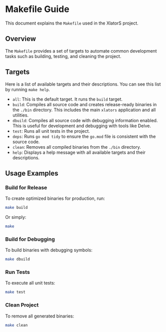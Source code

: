# Makefile Guide

This document explains the `Makefile` used in the XlatorS project.

## Overview

The `Makefile` provides a set of targets to automate common development tasks such as building, testing, and cleaning the project.

## Targets

Here is a list of available targets and their descriptions. You can see this list by running `make help`.

-   `all`: This is the default target. It runs the `build` target.
-   `build`: Compiles all source code and creates release-ready binaries in the `./bin` directory. This includes the main `xlators` application and all utilities.
-   `dbuild`: Compiles all source code with debugging information enabled. This is useful for development and debugging with tools like Delve.
-   `test`: Runs all unit tests in the project.
-   `deps`: Runs `go mod tidy` to ensure the `go.mod` file is consistent with the source code.
-   `clean`: Removes all compiled binaries from the `./bin` directory.
-   `help`: Displays a help message with all available targets and their descriptions.

## Usage Examples

### Build for Release

To create optimized binaries for production, run:

```bash
make build
```
Or simply:
```bash
make
```

### Build for Debugging

To build binaries with debugging symbols:

```bash
make dbuild
```

### Run Tests

To execute all unit tests:

```bash
make test
```

### Clean Project

To remove all generated binaries:

```bash
make clean
```